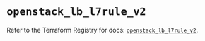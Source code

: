# `openstack_lb_l7rule_v2`

Refer to the Terraform Registry for docs: [`openstack_lb_l7rule_v2`](https://registry.terraform.io/providers/terraform-provider-openstack/openstack/1.54.1/docs/resources/lb_l7rule_v2).
